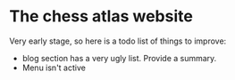 # The chess atlas website

Very early stage, so here is a todo list of things to improve:

- blog section has a very ugly list. Provide a summary.
- Menu isn't active